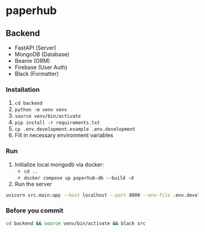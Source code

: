 # paperhub

## Backend

- FastAPI (Server)
- MongoDB (Database)
- Beanie (ORM)
- Firebase (User Auth)
- Black (Formatter)

### Installation
1. `cd backend`
2. `python -m venv venv`
3. `source venv/bin/activate`
4. `pip install -r requirements.txt`
5. `cp .env.development.example .env.development`
6. Fill in necessary environment variables

### Run
1. Initialize local mongodb via docker:
   - `cd ..`
   - `docker compose up paperhub-db --build -d`
2. Run the server
```bash
uvicorn src.main:app --host localhost --port 8000 --env-file .env.development
```

### Before you commit
```bash
cd backend && source venv/bin/activate && black src
```